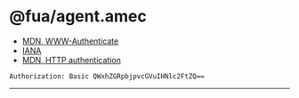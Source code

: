 # @fua/agent.amec

- [MDN, WWW-Authenticate](https://developer.mozilla.org/de/docs/Web/HTTP/Headers/WWW-Authenticate)
- [IANA](https://www.iana.org/assignments/http-authschemes/http-authschemes.xhtml)
- [MDN, HTTP authentication](https://developer.mozilla.org/en-US/docs/Web/HTTP/Authentication#Authentication_schemes)

```http request
Authorization: Basic QWxhZGRpbjpvcGVuIHNlc2FtZQ==
```

---
